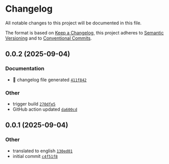 # Changelog

All notable changes to this project will be documented in this file.

The format is based on [Keep a Changelog](https://keepachangelog.com/en/1.0.0/), this project adheres to [Semantic Versioning](https://semver.org/spec/v2.0.0.html) and to [Conventional Commits](https://www.conventionalcommits.org/en/v1.0.0/).

## 0.0.2 (2025-09-04)

### Documentation
- :robot: changelog file generated [`411f842`](https://github.com/smichard/compound_simulation/commit/411f842)

### Other
- trigger build [`270dfe5`](https://github.com/smichard/compound_simulation/commit/270dfe5)
- GitHub action updated [`da600cd`](https://github.com/smichard/compound_simulation/commit/da600cd)

## 0.0.1 (2025-09-04)

### Other
- translated to english [`130ed01`](https://github.com/smichard/compound_simulation/commit/130ed01)
- initial commit [`c4f51f8`](https://github.com/smichard/compound_simulation/commit/c4f51f8)


